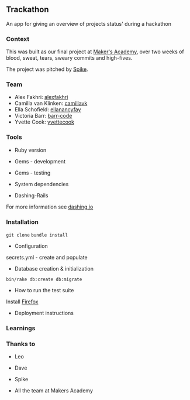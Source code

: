 ## Trackathon
An app for giving an overview of projects status' during a hackathon


### Context
This was built as our final project at [Maker's Academy](www.makersacademy.com), over two weeks of blood, sweat, tears, sweary commits and high-fives.

The project was pitched by [Spike](https://github.com/spike01).


### Team

* Alex Fakhri: [alexfakhri](https://github.com/alexfakhri)
* Camilla van Klinken: [camillavk](https://github.com/camillavk)
* Ella Schofield: [ellanancyfay](https://github.com/EllaNancyFay)
* Victoria Barr: [barr-code](https://github.com/barr-code)
* Yvette Cook: [yvettecook](https://github.com/yvettecook)

### Tools

* Ruby version
* Gems - development
* Gems - testing
* System dependencies

* Dashing-Rails

For more information see [dashing.io](http://dashing.io/)


### Installation

`git clone`
`bundle install`

* Configuration

secrets.yml - create and populate

* Database creation & initialization

`bin/rake db:create db:migrate`

* How to run the test suite

Install [Firefox](https://www.mozilla.org/en-GB/firefox/new/)

* Deployment instructions




### Learnings



### Thanks to

* Leo
* Dave
* Spike

* All the team at Makers Academy

